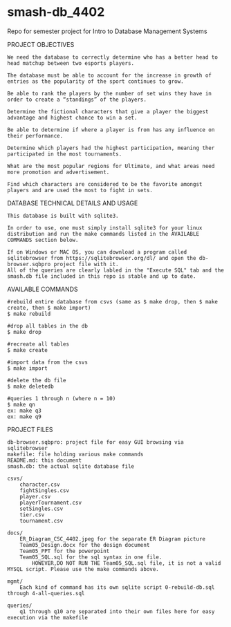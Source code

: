 # smash-db_4402
Repo for semester project for Intro to Database Management Systems

PROJECT OBJECTIVES

    We need the database to correctly determine who has a better head to head matchup between two esports players.

    The database must be able to account for the increase in growth of entries as the popularity of the sport continues to grow.

    Be able to rank the players by the number of set wins they have in order to create a “standings” of the players.

    Determine the fictional characters that give a player the biggest advantage and highest chance to win a set.

    Be able to determine if where a player is from has any influence on their performance.

    Determine which players had the highest participation, meaning ther participated in the most tournaments.

    What are the most popular regions for Ultimate, and what areas need more promotion and advertisement.

    Find which characters are considered to be the favorite amongst players and are used the most to fight in sets.  

DATABASE TECHNICAL DETAILS AND USAGE
    
    This database is built with sqlite3. 

    In order to use, one must simply install sqlite3 for your linux distribution and run the make commands listed in the AVAILABLE COMMANDS section below.

    If on Windows or MAC OS, you can download a program called sqlitebrowser from https://sqlitebrowser.org/dl/ and open the db-browser.sqbpro project file with it.
    All of the queries are clearly labled in the "Execute SQL" tab and the smash.db file included in this repo is stable and up to date.

AVAILABLE COMMANDS

    #rebuild entire database from csvs (same as $ make drop, then $ make create, then $ make import)
    $ make rebuild

    #drop all tables in the db
    $ make drop

    #recreate all tables
    $ make create

    #import data from the csvs
    $ make import

    #delete the db file
    $ make deletedb

    #queries 1 through n (where n = 10)
    $ make qn
    ex: make q3
    ex: make q9
    
PROJECT FILES

    db-browser.sqbpro: project file for easy GUI browsing via sqlitebrowser
    makefile: file holding various make commands
    README.md: this document
    smash.db: the actual sqlite database file

    csvs/
        character.csv
        fightSingles.csv
        player.csv
        playerTournament.csv
        setSingles.csv
        tier.csv
        tournament.csv

    docs/
        ER_Diagram_CSC_4402.jpeg for the separate ER Diagram picture
        Team05_Design.docx for the design document
        Team05_PPT for the powerpoint
        Team05_SQL.sql for the sql syntax in one file. 
            HOWEVER,DO NOT RUN THE Team05_SQL.sql file, it is not a valid MYSQL script. Please use the make commands above.

    mgmt/
        Each kind of command has its own sqlite script 0-rebuild-db.sql through 4-all-queries.sql

    queries/
        q1 through q10 are separated into their own files here for easy execution via the makefile
